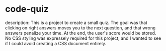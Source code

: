# code-quiz

description:
This is a project to create a small quiz. The goal was that clicking on right answers moves you to the next question, and that wrong answers penalize your time. At the end, the user's score would be stored. No CSS styling was expressely required for this project, and I wanted to see if I could avoid creating a CSS document entirely.

